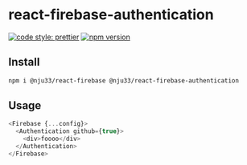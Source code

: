 # react-firebase-authentication

[![code style: prettier](https://img.shields.io/badge/code_style-prettier-ff69b4.svg)](https://github.com/prettier/prettier)
[![npm version](https://badge.fury.io/js/%40nju33%2Freact-firebase-authentication.svg)](https://badge.fury.io/js/%40nju33%2Freact-firebase-authentication)

## Install

```bash
npm i @nju33/react-firebase @nju33/react-firebase-authentication
```

## Usage

```js
<Firebase {...config}>
  <Authentication github={true}>
    <div>foooo</div>
  </Authentication>
</Firebase>
```
